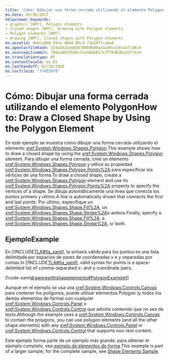 ```yaml
---
title: 'Cómo: Dibujar una forma cerrada utilizando el elemento Polygon'
ms.date: 03/30/2017
helpviewer_keywords:
- graphics [WPF], Polygon elements
- closed shapes [WPF], drawing with Polygon elements
- Polygon elements [WPF]
- drawing [WPF], closed shapes with Polygon elements
ms.assetid: 4b0ca008-29ce-48dd-8bc3-f3a20ffca6a6
ms.openlocfilehash: 324a5623ee658789b8600a43a89ce26cab7cd6cd
ms.sourcegitcommit: 700ea803fb06c5ce98de017c7f76463ba33ff4a9
ms.translationtype: MT
ms.contentlocale: es-ES
ms.lasthandoff: 02/19/2020
ms.locfileid: "77452979"
---
```

# <a name="how-to-draw-a-closed-shape-by-using-the-polygon-element"></a><span data-ttu-id="5531d-102">Cómo: Dibujar una forma cerrada utilizando el elemento Polygon</span><span class="sxs-lookup"><span data-stu-id="5531d-102">How to: Draw a Closed Shape by Using the Polygon Element</span></span>
<span data-ttu-id="5531d-103">En este ejemplo se muestra cómo dibujar una forma cerrada utilizando el elemento <xref:System.Windows.Shapes.Polygon>.</span><span class="sxs-lookup"><span data-stu-id="5531d-103">This example shows how to draw a closed shape by using the <xref:System.Windows.Shapes.Polygon> element.</span></span> <span data-ttu-id="5531d-104">Para dibujar una forma cerrada, cree un elemento <xref:System.Windows.Shapes.Polygon> y utilice su propiedad <xref:System.Windows.Shapes.Polygon.Points%2A> para especificar los vértices de una forma.</span><span class="sxs-lookup"><span data-stu-id="5531d-104">To draw a closed shape, create a <xref:System.Windows.Shapes.Polygon> element and use its <xref:System.Windows.Shapes.Polygon.Points%2A> property to specify the vertices of a shape.</span></span> <span data-ttu-id="5531d-105">Se dibuja automáticamente una línea que conecta los puntos primero y último.</span><span class="sxs-lookup"><span data-stu-id="5531d-105">A line is automatically drawn that connects the first and last points.</span></span> <span data-ttu-id="5531d-106">Por último, especifique un <xref:System.Windows.Shapes.Shape.Fill%2A>, un <xref:System.Windows.Shapes.Shape.Stroke%2A>o ambos.</span><span class="sxs-lookup"><span data-stu-id="5531d-106">Finally, specify a <xref:System.Windows.Shapes.Shape.Fill%2A>, a <xref:System.Windows.Shapes.Shape.Stroke%2A>, or both.</span></span>  
  
## <a name="example"></a><span data-ttu-id="5531d-107">Ejemplo</span><span class="sxs-lookup"><span data-stu-id="5531d-107">Example</span></span>  
 <span data-ttu-id="5531d-108">En [!INCLUDE[TLA#tla_xaml](../../../../includes/tlasharptla-xaml-md.md)], la sintaxis válida para los puntos es una lista delimitada por espacios de pares de coordenadas x e y separadas por comas.</span><span class="sxs-lookup"><span data-stu-id="5531d-108">In [!INCLUDE[TLA#tla_xaml](../../../../includes/tlasharptla-xaml-md.md)], valid syntax for points is a space-delimited list of comma-separated x- and y-coordinate pairs.</span></span>  
  
 [!code-xaml[drawingwithshapeelements#PolygonExample1](~/samples/snippets/csharp/VS_Snippets_Wpf/DrawingWithShapeElements/CS/polygonexample.xaml#polygonexample1)]  
  
 <span data-ttu-id="5531d-109">Aunque en el ejemplo se usa una <xref:System.Windows.Controls.Canvas> para contener los polígonos, puede utilizar elementos Polygon (y todos los demás elementos de forma) con cualquier <xref:System.Windows.Controls.Panel> o <xref:System.Windows.Controls.Control> que admita contenido que no sea de texto.</span><span class="sxs-lookup"><span data-stu-id="5531d-109">Although the example uses a <xref:System.Windows.Controls.Canvas> to contain the polygons, you can use polygon elements (and all the other shape elements) with any <xref:System.Windows.Controls.Panel> or <xref:System.Windows.Controls.Control> that supports non-text content.</span></span>  
  
 <span data-ttu-id="5531d-110">Este ejemplo forma parte de un ejemplo más grande; para obtener el ejemplo completo, vea [ejemplo de elementos de forma](https://github.com/Microsoft/WPF-Samples/tree/master/Graphics/ShapeElements).</span><span class="sxs-lookup"><span data-stu-id="5531d-110">This example is part of a larger sample; for the complete sample, see [Shape Elements Sample](https://github.com/Microsoft/WPF-Samples/tree/master/Graphics/ShapeElements).</span></span>
